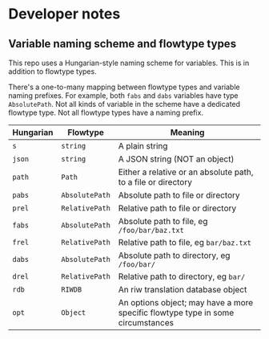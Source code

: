 # Developer notes

## Variable naming scheme and flowtype types

This repo uses a Hungarian-style naming scheme for variables. This is in addition to flowtype types.

There's a one-to-many mapping between flowtype types and variable naming prefixes. For example, both `fabs` and `dabs` variables have type `AbsolutePath`. Not all kinds of variable in the scheme have a dedicated flowtype type. Not all flowtype types have a naming prefix.

| Hungarian | Flowtype | Meaning |
| --- | --- | --- |
| `s` | `string` | A plain string |
| `json` | `string` | A JSON string (NOT an object) |
| `path` | `Path` | Either a relative or an absolute path, to a file or directory |
| `pabs` | `AbsolutePath` | Absolute path to file or directory |
| `prel` | `RelativePath` | Relative path to file or directory |
| `fabs` | `AbsolutePath` | Absolute path to file, eg `/foo/bar/baz.txt` |
| `frel` | `RelativePath` | Relative path to file, eg `bar/baz.txt` |
| `dabs` | `AbsolutePath` | Absolute path to directory, eg `/foo/bar/` |
| `drel` | `RelativePath` | Relative path to directory, eg `bar/` |
| `rdb` | `RIWDB` | An riw translation database object |
| `opt` | `Object` | An options object; may have a more specific flowtype type in some circumstances |


